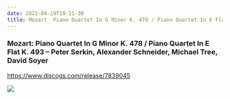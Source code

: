```yaml
---
date: 2021-04-19T19-21-30
title: Mozart_ Piano Quartet In G Minor K. 478 / Piano Quartet In E Flat K. 493 – Peter Serkin, Alexander Schneider, Michael Tree, David Soyer
---
```

### Mozart: Piano Quartet In G Minor K. 478 / Piano Quartet In E Flat K. 493 – Peter Serkin, Alexander Schneider, Michael Tree, David Soyer
https://www.discogs.com/release/7839045

![](dayone-moment://B8F6CCDB98DA4651B59CAB06D1458867)
